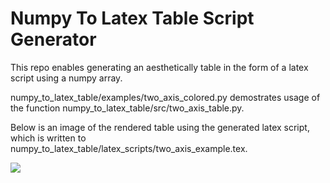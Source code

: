 # Numpy To Latex Table Script Generator

This repo enables generating an aesthetically table in the form of a latex script using a numpy array. 

numpy_to_latex_table/examples/two_axis_colored.py demostrates usage of the function numpy_to_latex_table/src/two_axis_table.py. 

Below is an image of the rendered table using the generated latex script, which is written to numpy_to_latex_table/latex_scripts/two_axis_example.tex.

![](http://url/to/img.png)




